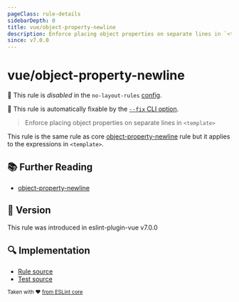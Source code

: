 ```yaml
---
pageClass: rule-details
sidebarDepth: 0
title: vue/object-property-newline
description: Enforce placing object properties on separate lines in `<template>`
since: v7.0.0
---
```

# vue/object-property-newline

🚫 This rule is *disabled* in the `no-layout-rules` [config](https://eslint.vuejs.org/user-guide/#bundle-configurations).

🔧 This rule is automatically fixable by the [`--fix` CLI option](https://eslint.org/docs/latest/user-guide/command-line-interface#--fix).

<!-- end auto-generated rule header -->

> Enforce placing object properties on separate lines in `<template>`

This rule is the same rule as core [object-property-newline] rule but it applies to the expressions in `<template>`.

## :books: Further Reading

- [object-property-newline]

[object-property-newline]: https://eslint.org/docs/rules/object-property-newline

## :rocket: Version

This rule was introduced in eslint-plugin-vue v7.0.0

## :mag: Implementation

- [Rule source](https://github.com/vuejs/eslint-plugin-vue/blob/master/lib/rules/object-property-newline.js)
- [Test source](https://github.com/vuejs/eslint-plugin-vue/blob/master/tests/lib/rules/object-property-newline.js)

<sup>Taken with ❤️ [from ESLint core](https://eslint.org/docs/rules/object-property-newline)</sup>

